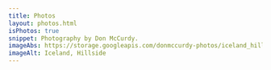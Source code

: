 ```yaml
---
title: Photos
layout: photos.html
isPhotos: true
snippet: Photography by Don McCurdy.
imageAbs: https://storage.googleapis.com/donmccurdy-photos/iceland_hillside_1280.jpg
imageAlt: Iceland, Hillside
---
```

